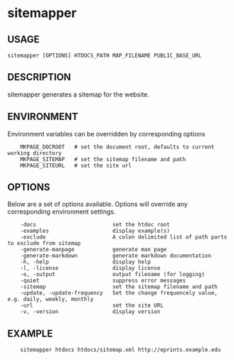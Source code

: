 
# sitemapper

## USAGE

	sitemapper [OPTIONS] HTDOCS_PATH MAP_FILENAME PUBLIC_BASE_URL

## DESCRIPTION

sitemapper generates a sitemap for the website.


## ENVIRONMENT

Environment variables can be overridden by corresponding options

```
    MKPAGE_DOCROOT   # set the document root, defaults to current working directory
    MKPAGE_SITEMAP   # set the sitemap filename and path
    MKPAGE_SITEURL   # set the site url
```

## OPTIONS

Below are a set of options available. Options will override any corresponding environment settings.

```
    -docs                        set the htdoc root
    -examples                    display example(s)
    -exclude                     A colon delimited list of path parts to exclude from sitemap
    -generate-manpage            generate man page
    -generate-markdown           generate markdown documentation
    -h, -help                    display help
    -l, -license                 display license
    -o, -output                  output filename (for logging)
    -quiet                       suppress error messages
    -sitemap                     set the sitemap filename and path
    -update, -update-frequency   Set the change frequencely value, e.g. daily, weekly, monthly
    -url                         set the site URL
    -v, -version                 display version
```


## EXAMPLE


```
    sitemapper htdocs htdocs/sitemap.xml http://eprints.example.edu
```

